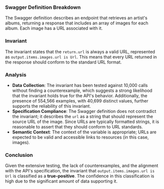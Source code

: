 ### Swagger Definition Breakdown
The Swagger definition describes an endpoint that retrieves an artist's albums, returning a response that includes an array of images for each album. Each image has a URL associated with it. 

### Invariant
The invariant states that the `return.url` is always a valid URL, represented as `output.items.images.url is Url`. This means that every URL returned in the response should conform to the standard URL format.

### Analysis
- **Data Collection**: The invariant has been tested against 10,000 calls without finding a counterexample, which suggests a strong likelihood that the invariant holds true for the API's behavior. Additionally, the presence of 554,566 examples, with 40,699 distinct values, further supports the reliability of this invariant.
- **Specification Compliance**: The Swagger definition does not contradict the invariant; it describes the `url` as a string that should represent the source URL of the image. Since URLs are typically formatted strings, it is reasonable to assert that they should conform to URL standards.
- **Semantic Context**: The context of the variable is appropriate; URLs are expected to be valid and accessible links to resources (in this case, images). 

### Conclusion
Given the extensive testing, the lack of counterexamples, and the alignment with the API's specification, the invariant that `output.items.images.url is Url` is classified as a **true-positive**. The confidence in this classification is high due to the significant amount of data supporting it.
